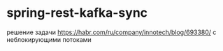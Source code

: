 # spring-rest-kafka-sync

решение задачи https://habr.com/ru/company/innotech/blog/693380/ с неблокирующими потоками
